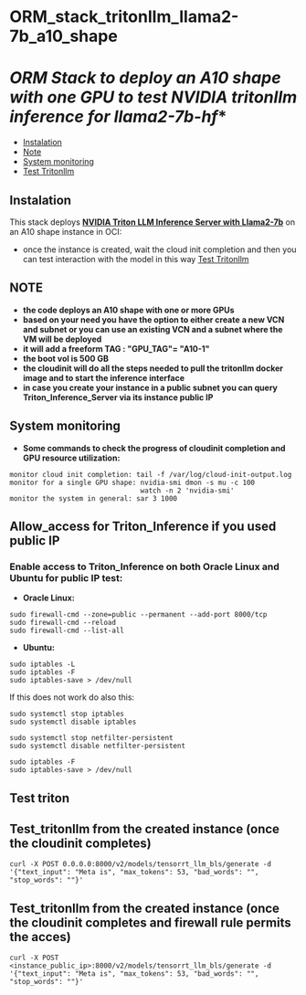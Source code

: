# **ORM_stack_tritonllm_llama2-7b_a10_shape**

# **ORM Stack to deploy an A10* shape with one GPU to test NVIDIA tritonllm inference for llama2-7b-hf**

- [Instalation](#instalation)
- [Note](#note)
- [System monitoring](#system-monitoring)
- [Test Tritonllm](#test-triton)


## Instalation

This stack deploys [**NVIDIA Triton LLM Inference Server with Llama2-7b**](https://github.com/triton-inference-server/tutorials/blob/main/Popular_Models_Guide/Llama2/trtllm_guide.md) on an A10 shape instance in OCI:

- once the instance is created, wait the cloud init completion and then you can test interaction with the model in this way [Test Tritonllm](#test-triton)


## NOTE
- **the code deploys an A10 shape with one or more GPUs**
- **based on your need you have the option to either create a new VCN and subnet or you can use an existing VCN and a subnet where the VM will be deployed**
- **it will add a freeform TAG : "GPU_TAG"= "A10-1"**
- **the boot vol is 500 GB**
- **the cloudinit will do all the steps needed to pull the tritonllm docker image and to start the inference interface**
- **in case you create your instance in a public subnet you can query Triton_Inference_Server via its instance public IP**

## System monitoring
- **Some commands to check the progress of cloudinit completion and GPU resource utilization:**
```
monitor cloud init completion: tail -f /var/log/cloud-init-output.log
monitor for a single GPU shape: nvidia-smi dmon -s mu -c 100
                                watch -n 2 'nvidia-smi'
monitor the system in general: sar 3 1000
```
## Allow_access for Triton_Inference if you used public IP
### Enable access to Triton_Inference on both Oracle Linux and Ubuntu for public IP test:

- **Oracle Linux:**

```
sudo firewall-cmd --zone=public --permanent --add-port 8000/tcp
sudo firewall-cmd --reload
sudo firewall-cmd --list-all
```

- **Ubuntu:**

```
sudo iptables -L
sudo iptables -F
sudo iptables-save > /dev/null
```
If this does not work do also this:
```
sudo systemctl stop iptables
sudo systemctl disable iptables

sudo systemctl stop netfilter-persistent
sudo systemctl disable netfilter-persistent

sudo iptables -F
sudo iptables-save > /dev/null
```
## Test triton
## Test_tritonllm from the created instance (once the cloudinit completes)
```
curl -X POST 0.0.0.0:8000/v2/models/tensorrt_llm_bls/generate -d '{"text_input": "Meta is", "max_tokens": 53, "bad_words": "", "stop_words": ""}'
```
## Test_tritonllm from the created instance (once the cloudinit completes and firewall rule permits the acces)
```
curl -X POST <instance_public_ip>:8000/v2/models/tensorrt_llm_bls/generate -d '{"text_input": "Meta is", "max_tokens": 53, "bad_words": "", "stop_words": ""}'
```

